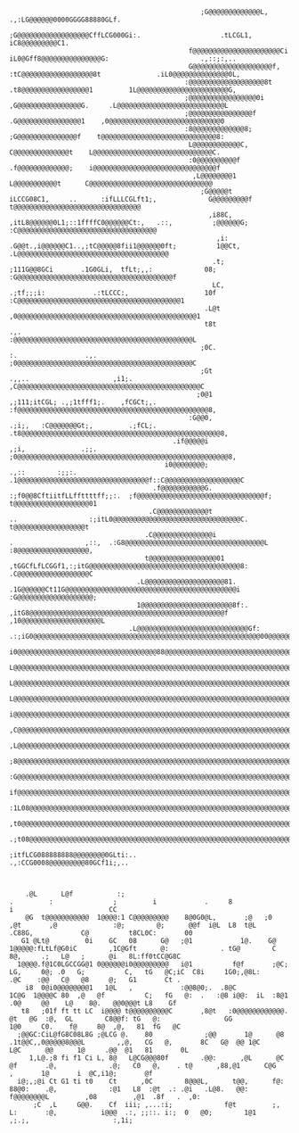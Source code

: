                                                                                                                                                                                                       
                                                                                                                                                                                                      
                                                    ;G@@@@@@@@@@@@@L,        .,:LG@@@@@@0000GGGG88880GLf.                                                                                             
                                                  ;G@@@@@@@@@@@@@@@@@@CffLCG000Gi:.                    .tLCGL1,     iC8@@@@@@@@@C1.                                                                   
                                                 f@@@@@@@@@@@@@@@@@@@@@@Ci                                  iL0@Gff8@@@@@@@@@@@@@@@G:                       .,::;:,..                                 
                                                 G@@@@@@@@@@@@@@@@@@@@f,                                       :tC@@@@@@@@@@@@@@@@@@8t              .iL0@@@@@@@@@@@@@@0L,                             
                                                :@@@@@@@@@@@@@@@@@@@8t                                            .t8@@@@@@@@@@@@@@@@@1         1L@@@@@@@@@@@@@@@@@@@@@@@G,                           
                                                ;@@@@@@@@@@@@@@@@@0i                                                ,G@@@@@@@@@@@@@@@@G.     .L@@@@@@@@@@@@@@@@@@@@@@@@@@@L                           
                                                ;@@@@@@@@@@@@@@@@f                                                   .G@@@@@@@@@@@@@@@@1    ,0@@@@@@@@@@@@@@@@@@@@@@@@@@@@0                           
                                                :8@@@@@@@@@@@@@8;                                                     ;G@@@@@@@@@@@@@@@f    t@@@@@@@@@@@@@@@@@@@@@@@@@@@@@8:                          
                                                 L@@@@@@@@@@@@C,                                                        C@@@@@@@@@@@@@@t    L@@@@@@@@@@@@@@@@@@@@@@@@@@@@@@C.                         
                                                 :0@@@@@@@@@@f                                                          .f@@@@@@@@@@@@@;    i@@@@@@@@@@@@@@@@@@@@@@@@@@@@@@@f                         
                                                  ,L@@@@@@@@1                                                             L@@@@@@@@@@@t      C@@@@@@@@@@@@@@@@@@@@@@@@@@@@@@@                         
                                                    ;G@@@@@t             iLCCG08C1,     ..      :ifLLLCGLft1;,             G@@@@@@@@@f      t@@@@@@@@@@@@@@@@@@@@@@@@@@@@@@@@                         
                                                      ,i88C,            ,itL8@@@@@@0L1;::1ffffC0@@@@@@Ct:,   .::,          ;@@@@@@G;    :C@@@@@@@@@@@@@@@@@@@@@@@@@@@@@@@@@@@                         
                                                        ,i:             .G@@t.,i@@@@@@C1..,;tC@@@@@8fii1@@@@@@0ft;          1@@Ct,   .L@@@@@@@@@@@@@@@@@@@@@@@@@@@@@@@@@@@@@@                         
                                                       .t;                  ;111G@@8GCi       .1G0GLi,  tfLt;,,:             08;   :G@@@@@@@@@@@@@@@@@@@@@@@@@@@@@@@@@@@@@@@f                         
                                                       LC,                  .;tf;;;i:            .:tLCCC:,                   10f :C@@@@@@@@@@@@@@@@@@@@@@@@@@@@@@@@@@@@@@@@@1                         
                                                     .L@t                                                                    ,0@@@@@@@@@@@@@@@@@@@@@@@@@@@@@@@@@@@@@@@@@@@@@1                         
                                                     t8t                        .,.                                          :@@@@@@@@@@@@@@@@@@@@@@@@@@@@@@@@@@@@@@@@@@@@@L                          
                                                    ;0C.                        :.                 .,.                      ;0@@@@@@@@@@@@@@@@@@@@@@@@@@@@@@@@@@@@@@@@@@@@C                           
                                                    ;Gt                    .,,..                     ,i1;.                ,C@@@@@@@@@@@@@@@@@@@@@@@@@@@@@@@@@@@@@@@@@@@@@@C                           
                                                   ;0@1                    ,;111;itCGL; .,;1tfff1;.    ,fCGCt;,.        :f@@@@@@@@@@@@@@@@@@@@@@@@@@@@@@@@@@@@@@@@@@@@@@@@8,                          
                                                 :G@@0,                    .;i;,   :C@@@@@@@Gt;,         .;fCL;.     .t8@@@@@@@@@@@@@@@@@@@@@@@@@@@@@@@@@@@@@@@@@@@@@@@@@@8,                          
                                             .if@@@@@i                                   ,;i,              .;;.    ;0@@@@@@@@@@@@@@@@@@@@@@@@@@@@@@@@@@@@@@@@@@@@@@@@@@@@@8,                          
                                           i0@@@@@@@@;                                      .,::        :;;:.   .1@@@@@@@@@@@@@@@@@@@@@@@@@@@@@@@@@f::C@@@@@@@@@@@@@@@@@@@C                           
                                        .f@@@@@@@@@@@G.                         :;f0@@8CftiitfLLffttttff;;:.  ;f@@@@@@@@@@@@@@@@@@@@@@@@@@@@@@@@f;   t@@@@@@@@@@@@@@@@@@@01                           
                                       .C@@@@@@@@@@@@@t                             ..                  :;itL0@@@@@@@@@@@@@@@@@@@@@@@@@@@@@@@@C.    t@@@@@@@@@@@@@@@@@@t                              
                                      .C@@@@@@@@@@@@@@@i                     .                  ,::,  .:G8@@@@@@@@@@@@@@@@@@@@@@@@@@@@@@@@@@@L     :8@@@@@@@@@@@@@@@@@@,                              
                                      t@@@@@@@@@@@@@@@@@01                        ,tGGCfLfLCGGf1,:;itG@@@@@@@@@@@@@@@@@@@@@@@@@@@@@@@@@@@@@@8:    .C@@@@@@@@@@@@@@@@@@C                               
                                    .L@@@@@@@@@@@@@@@@@@@@81.                      .1G@@@@@@Ct11G@@@@@@@@@@@@@@@@@@@@@@@@@@@@@@@@@@@@@@@@@@@i    :G@@@@@@@@@@@@@@@@@@@;                               
                                    1@@@@@@@@@@@@@@@@@@@@@@@8f:.                     ,itG8@@@@@@@@@@@@@@@@@@@@@@@@@@@@@@@@@@@@@@@@@@@@@@@@@f  ,10@@@@@@@@@@@@@@@@@@@@L                                
                                  .L@@@@@@@@@@@@@@@@@@@@@@@@@@@@Gf:         .:;iG0@@@@@@@@@@@@@@@@@@@@@@@@@@@@@@@@@@@@@@@@@@@@@@@@@@@@@@@@@00@@@@@@@@@@@@@@@@@@@@@@@@.                                
                                 i0@@@@@@@@@@@@@@@@@@@@@@@@@@@@@@@@@@@88@@@@@@@@@@@@@@@@@@@@@@@@@@@@@@@@@@@@@@@@@@@@@@@@@@@@@@@@@@@@@@@@@@@@@@@@@@@@@@@@@@@@@@@@@@@@1                                 
                                 L@@@@@@@@@@@@@@@@@@@@@@@@@@@@@@@@@@@@@@@@@@@@@@@@@@@@@@@@@@@@@@@@@@@@@@@@@@@@@@@@@@@@@@@@@@@@@@@@@@@@@@@@@@@@@@@@@@@@@@@@@@@@@@@@@G                                  
                                L@@@@@@@@@@@@@@@@@@@@@@@@@@@@@@@@@@@@@@@@@@@@@@@@@@@@@@@@@@@@@@@@@@@@@@@@@@@@@@@@@@@@@@@@@@@@@@@@@@@@@@@@@@@@@@@@@@@@@@@@@@@@@@@@@0.                                  
                               L@@@@@@@@@@@@@@@@@@@@@@@@@@@@@@@@@@@@@@@@@@@@@@@@@@@@@@@@@@@@@@@@@@@@@@@@@@@@@@@@@@@@@@@@@@@@@@@@@@@@@@@@@@@@@@@@@@@@@@@@@@@@@@@@@@i                                   
                              i@@@@@@@@@@@@@@@@@@@@@@@@@@@@@@@@@@@@@@@@@@@@@@@@@@@@@@@@@@@@@@@@@@@@@@@@@@@@@@@@@@@@@@@@@@@@@@@@@@@@@@@@@@@@@@@@@@@@@@@@@@@@@@@@@@t                                    
                               ,C@@@@@@@@@@@@@@@@@@@@@@@@@@@@@@@@@@@@@@@@@@@@@@@@@@@@@@@@@@@@@@@@@@@@@@@@@@@@@@@@@@@@@@@@@@@@@@@@@@@@@@@@@@@@@@@@@@@@@@@@@@@@@@@:                                     
                                 ,L@@@@@@@@@@@@@@@@@@@@@@@@@@@@@@@@@@@@@@@@@@@@@@@@@@@@@@@@@@@@@@@@@@@@@@@@@@@@@@@@@@@@@@@@@@@@@@@@@@@@@@@@@@@@@@@@@@@@@@@@@@@C,                                      
                                   ;8@@@@@@@@@@@@@@@@@@@@@@@@@@@@@@@@@@@@@@@@@@@@@@@@@@@@@@@@@@@@@@@@@@@@@@@@@@@@@@@@@@@@@@@@@@@@@@@@@@@@@@@@@@@@@@@@@@@@@@@8i                                        
                                     :G@@@@@@@@@@@@@@@@@@@@@@@@@@@@@@@@@@@@@@@@@@@@@@@@@@@@@@@@@@@@@@@@@@@@@@@@@@@@@@@@@@@@@@@@@@@@@@@@@@@@@@@@@@@@@@@@@@@C,                                          
                                        if@@@@@@@@@@@@@@@@@@@@@@@@@@@@@@@@@@@@@@@@@@@@@@@@@@@@@@@@@@@@@@@@@@@@@@@@@@@@@@@@@@@@@@@@@@@@@@@@@@@@@@@@@@@@@@,                                             
                                           :1L08@@@@@@@@@@@@@@@@@@@@@@@@@@@@@@@@@@@@@@@@@@@@@@@@@@@@@@@@@@@@@@@@@@@@@@@@@@@@@@@@@@@@@@@@@@@@@@@@@@@@@t                                                
                                                 ,t0@@@@@@@@@@@@@@@@@@@@@@@@@@@@@@@@@@@@@@@@@@@@@@@@@@@@@@@@@@@@@@@@@@@@@@@@@@@@@@@@@@@@@@@@@@@@@@@L                                                  
                                                     .;t08@@@@@@@@@@@@@@@@@@@@@@@@@@@@@@@@@@@@@@@@@@@@@@@@@@@@@@@@@@@@@@@@@@@@@@@@@@@@@@@@@@@@L1                                                      
                                                                ;itfLCG088888888@@@@@@@@0GLti:..             .,:CCG0008@@@@@@@@@80GCf1i;,..                                                           
                                                                                                                                                                                                      
                                                                                                                                                                                                      
                                                                                                                                                                                                      
        .@L      L@f           :;                                               .         :               ;         i            .     8                            i                        CC       
        @G  t@@@@@@@@@@@  1@@@@:1 C@@@@@@@@@    8@0G0@L,       ;@   ;0         ,@t       ,@              :@;        @;      @@f  i@L  L8  t@L    .C88G,            C@          t8CL0C:       00       
       G1 @Lt@         0i    GC   08      G@   ;@1            1@.    G@       1@@@@@:fLtLf@G0iC        ,1C@Gft      @:             . tG@        C     8@,     .;   L@   ;      @i   8L:ff0tCC@G8C     
      1@@@@.f@1C0LGCCGG@1 0@@@@@@i0@@@@@@@@@   i@1          f@f       ;@C;   LG,     0@; .0   G;          C,   tG   @C;iC  C8i     1G0;,@8L:          .@C    :@@   C@   @8     @;   G1       Ct .     
        i8  0@i0@@@@@@@@1   1@L   ,            :@@8@0;.  .8@C           1C@G  1@@@@C 80  ,@   @f          C;   fG   @:  .   :@8 i@@:  iL  :8@1       .0@     @@    L@    8@.   @@0@@@t L8    Gf       
       t8   ;01f ft tt LC  i@@@@ t@@@@@@@@@@C       ,8@t   :0@@@@@@@@@@@@.      @t   @G  :@,  GL        C8@@f: tG   @:                GG            1@0     C0.    f@     8@  ,@,   81  fG   @C       
      ;@@GC:CiL@fG8C08L8G ;@LCG @.    80             ;@@       1@      @8    .1t@@C,,0@@@@@8@@@L        ,,@,   CG   @,       8C   G@  @@ 1@C      L@C      @@      1@     .@@  @1   81       0L       
         1,L@.;8 fi f1 Ci L, 8@   L@CG@@@80f        .@@:      ,@L      @C       @f       .@,             .@;   C0   @,    . t@      ,88,@1      C@G        ,       1@       i  @C,i1@;       @f       
      i@;,;@i Ct G1 ti t0    Ct      ,0C        8@@@L,      t@@,      f@:       88@0:    .@,             :@1   L8  :@t  .: .@i   .L@8.   @@:   f@@@@@@@@L         ,08         ,@1  .8f   .  ,0:       
          ;C  ,L     G@@.    Cf  iii; ,...:i;             f@t         ;,        L:       :@,           i@@@  .:, ;;::. i:;  0   @0;        1@1                 ,;.;,                     :,1i;        
                                                                                                                                                                                                      
